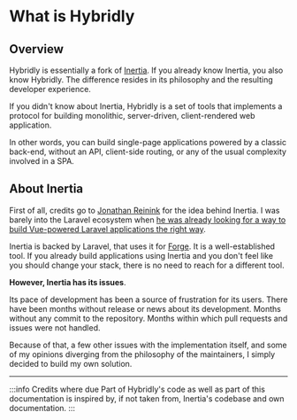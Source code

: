 # What is Hybridly

## Overview

Hybridly is essentially a fork of [Inertia](https://inertiajs.com). If you already know Inertia, you also know Hybridly. The difference resides in its philosophy and the resulting developer experience.

If you didn't know about Inertia, Hybridly is a set of tools that implements a protocol for building monolithic, server-driven, client-rendered web application.

In other words, you can build single-page applications powered by a classic back-end, without an API, client-side routing, or any of the usual complexity involved in a SPA.

## About Inertia

First of all, credits go to [Jonathan Reinink](https://reinink.ca) for the idea behind Inertia. I was barely into the Laravel ecosystem when [he was already looking for a way to build Vue-powered Laravel applications the right way](https://reinink.ca/articles/server-side-apps-with-client-side-rendering).

Inertia is backed by Laravel, that uses it for [Forge](https://forge.laravel.com). It is a well-established tool. If you already build applications using Inertia and you don't feel like you should change your stack, there is no need to reach for a different tool.

**However, Inertia has its issues**.

Its pace of development has been a source of frustration for its users. There have been months without release or news about its development. Months without any commit to the repository. Months within which pull requests and issues were not handled.

Because of that, a few other issues with the implementation itself, and some of my opinions diverging from the philosophy of the maintainers, I simply decided to build my own solution.

---

:::info Credits where due
Part of Hybridly's code as well as part of this documentation is inspired by, if not taken from, Inertia's codebase and own documentation.
:::
